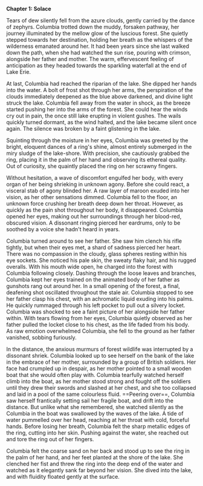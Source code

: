 **Chapter 1: Solace**

Tears of dew silently fell from the azure clouds, gently carried by the dance of zephyrs. Columbia trotted down the muddy, forsaken pathway, her journey illuminated by the mellow glow of the luscious forest. She quietly stepped towards her destination, holding her breath as the whispers of the wilderness emanated around her. It had been years since she last walked down the path, when she had watched the sun rise, pouring with crimson, alongside her father and mother. The warm, effervescent feeling of anticipation as they headed towards the sparkling waterfall at the end of Lake Erie.

At last, Columbia had reached the riparian of the lake. She dipped her hands into the water. A bolt of frost shot through her arms, the perspiration of the clouds immediately deepened as the blue above darkened, and divine light struck the lake. Columbia fell away from the water in shock, as the breeze started pushing her into the arms of the forest. She could hear the winds cry out in pain, the once still lake erupting in violent gushes. The wails quickly turned dormant, as the wind halted, and the lake became silent once again. The silence was broken by a faint glistening in the lake.

Squinting through the moisture in her eyes, Columbia was greeted by the bright, eloquent dances of a ring's shine, almost entirely submerged in the miry sludge of the lake-shore. With precision, she cautiously grabbed the ring, placing it in the palm of her hand and observing its ethereal quality. Out of curiosity, she quaintly placed the ring on her scrawny fingers.

Without hesitation, a wave of discomfort engulfed her body, with every organ of her being shrieking in unknown agony. Before she could react, a visceral stab of agony blinded her. A raw layer of maroon exuded into her vision, as her other sensations dimmed. Columbia fell to the floor, an unknown force crushing her breath deep down her throat. However, as quickly as the pain shot throughout her body, it disappeared. Columbia opened her eyes, making out her surroundings through her blood-red, obscured vision. A dissonant ringing pierced her eardrums, only to be soothed by a voice she hadn't heard in years.

Columbia turned around to see her father. She saw him clench his rifle tightly, but when their eyes met, a shard of sadness pierced her heart. There was no compassion in the cloudy, glass spheres resting within his eye sockets. She noticed his pale skin, the sweaty flaky hair, and his rugged overalls. With his mouth wide open, he charged into the forest with Columbia following closely. Dashing through the loose leaves and branches, Columbia kept her eyes trained on the animated body of her father as gunshots rang out around her. In a small opening of the forest, a final, deafening shot oscillated throughout the stale air. Columbia stopped to see her father clasp his chest, with an achromatic liquid exuding into his palms. He quickly rummaged through his left pocket to pull out a silvery locket. Columbia was shocked to see a faint picture of her alongside her father within. With tears flowing from her eyes, Columbia quietly observed as her father pulled the locket close to his chest, as the life faded from his body. As raw emotion overwhelmed Columbia, she fell to the ground as her father vanished, sobbing furiously.

In the distance, the anxious murmurs of forest wildlife was interrupted by a dissonant shriek. Columbia looked up to see herself on the bank of the lake in the embrace of her mother, surrounded by a group of British soldiers. Her face had crumpled up in despair, as her mother pointed to a small wooden boat that she would often play with. Columbia tearfully watched herself climb into the boat, as her mother stood strong and fought off the soldiers until they drew their swords and slashed at her chest, and she too collapsed and laid in a pool of the same colourless fluid. ==Peering over==, Columbia saw herself frantically setting sail her fragile boat, and drift into the distance. But unlike what she remembered, she watched silently as the Columbia in the boat was swallowed by the waves of the lake. A tide of water pummelled over her head, reaching at her throat with cold, forceful hands. Before losing her breath, Columbia felt the sharp metallic edges of the ring, cutting into her skin. Pushing against the water, she reached out and tore the ring out of her fingers.

Columbia felt the coarse sand on her back and stood up to see the ring in the palm of her hand, and her feet planted at the shore of the lake. She clenched her fist and threw the ring into the deep end of the water and watched as it elegantly sank far beyond her vision. She dived into the lake, and with fluidity floated gently at the surface.